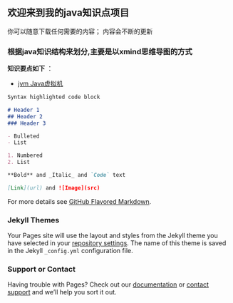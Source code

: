 ## 欢迎来到我的java知识点项目

你可以随意下载任何需要的内容；
内容会不断的更新

### 根据java知识结构来划分,主要是以xmind思维导图的方式
**知识要点如下** ：
- [jvm Java虚拟机](https://github.com/Naiqin/java/blob/master/JVM.png)


```markdown
Syntax highlighted code block

# Header 1
## Header 2
### Header 3

- Bulleted
- List

1. Numbered
2. List

**Bold** and _Italic_ and `Code` text

[Link](url) and ![Image](src)
```

For more details see [GitHub Flavored Markdown](https://guides.github.com/features/mastering-markdown/).

### Jekyll Themes

Your Pages site will use the layout and styles from the Jekyll theme you have selected in your [repository settings](https://github.com/Naiqin/java/settings). The name of this theme is saved in the Jekyll `_config.yml` configuration file.

### Support or Contact

Having trouble with Pages? Check out our [documentation](https://help.github.com/categories/github-pages-basics/) or [contact support](https://github.com/contact) and we’ll help you sort it out.

